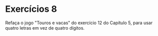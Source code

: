 # Exercícios 8

Refaça o jogo "Touros e vacas" do exercício 12 do Capítulo 5, para usar quatro letras em vez de quatro dígitos.
